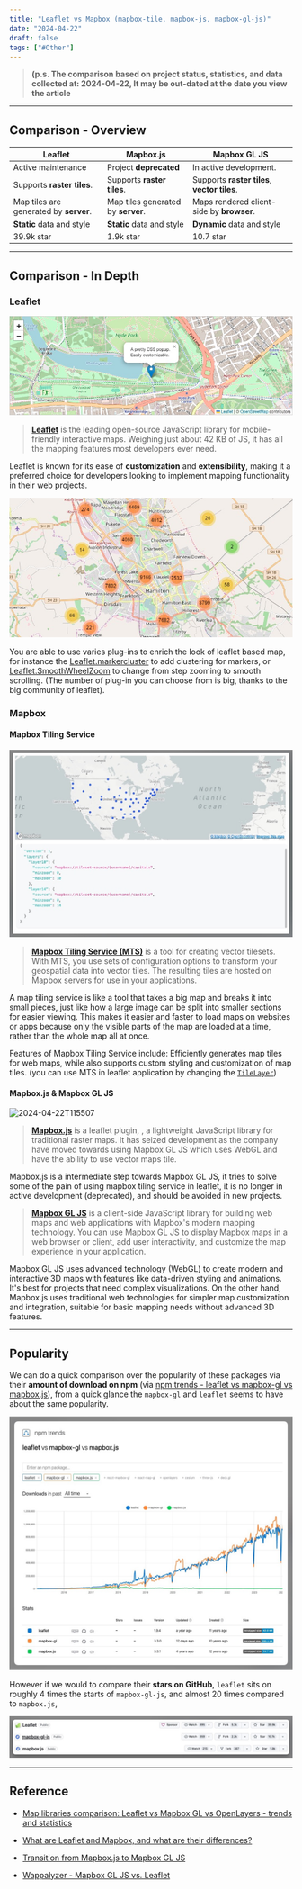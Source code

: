 ```yaml
---
title: "Leaflet vs Mapbox (mapbox-tile, mapbox-js, mapbox-gl-js)"
date: "2024-04-22"
draft: false
tags: ["#Other"]
---
```




>    **(p.s. The comparison based on project status, statistics, and data collected at: 2024-04-22, It may be out-dated at the date you view the article**



---

## Comparison - Overview

| Leaflet                                | **Mapbox.js**                      | **Mapbox GL JS**                             |
| -------------------------------------- | ---------------------------------- | -------------------------------------------- |
| Active maintenance                     | Project **deprecated**             | In active development.                       |
| Supports **raster tiles**.             | Supports **raster tiles**.         | Supports **raster tiles**, **vector tiles**. |
| Map tiles are generated by **server**. | Map tiles generated by **server**. | Maps rendered client-side by **browser**.    |
| **Static** data and style              | **Static** data and style          | **Dynamic** data and style                   |
| 39.9k star                             | 1.9k star                          | 10.7 star                                    |













---

## Comparison - In Depth

### Leaflet

![2024-04-22T114625](2024-04-22T114625.jpg)

> **[Leaflet](https://leafletjs.com/)** is the leading open-source JavaScript library for mobile-friendly interactive maps. Weighing just about 42 KB of JS, it has all the mapping features most developers ever need.

Leaflet is known for its ease of **customization** and **extensibility**, making it a preferred choice for developers looking to implement mapping functionality in their web projects.

![2024-04-22T115217](2024-04-22T115217.jpg)

You are able to use varies plug-ins to enrich the look of leaflet based map, for instance the [Leaflet.markercluster](https://github.com/Leaflet/Leaflet.markercluster) to add clustering for markers, or [Leaflet.SmoothWheelZoom](https://github.com/mutsuyuki/Leaflet.SmoothWheelZoom) to change from step zooming to smooth scrolling. (The number of plug-in you can choose from is big, thanks to the big community of leaflet).



### Mapbox

#### **Mapbox Tiling Service**

![image-20240422114602310](image-20240422114602310.png)

>   **[Mapbox Tiling Service (MTS)](https://docs.mapbox.com/api/maps/mapbox-tiling-service/)** is a tool for creating vector tilesets. With MTS, you use sets of configuration options to transform your geospatial data into vector tiles. The resulting tiles are hosted on Mapbox servers for use in your applications.

A map tiling service is like a tool that takes a big map and breaks it into small pieces, just like how a large image can be split into smaller sections for easier viewing. This makes it easier and faster to load maps on websites or apps because only the visible parts of the map are loaded at a time, rather than the whole map all at once.

Features of Mapbox Tiling Service include: Efficiently generates map tiles for web maps, while also supports custom styling and customization of map tiles. (you can use MTS in leaflet application by changing the [`TileLayer`](https://leafletjs.com/reference.html#tilelayer))



#### Mapbox.js & Mapbox GL JS

![2024-04-22T115507](2024-04-22T115507.gif)

>   **[Mapbox.js](https://github.com/mapbox/mapbox.js)** is a leaflet plugin, , a lightweight JavaScript library for traditional raster maps. It has seized development as the company have moved towards using Mapbox GL JS which uses WebGL and have the ability to use vector maps tile.

Mapbox.js is a intermediate step towards Mapbox GL JS, it tries to solve some of the pain of using mapbox tiling service in leaflet, it is no longer in active development (deprecated), and should be avoided in new projects.

>   **[Mapbox GL JS](https://docs.mapbox.com/mapbox-gl-js/guides)** is a client-side JavaScript library for building web maps and web applications with Mapbox's modern mapping technology. You can use Mapbox GL JS to display Mapbox maps in a web browser or client, add user interactivity, and customize the map experience in your application.

Mapbox GL JS uses advanced technology (WebGL) to create modern and interactive 3D maps with features like data-driven styling and animations. It's best for projects that need complex visualizations. On the other hand, Mapbox.js uses traditional web technologies for simpler map customization and integration, suitable for basic mapping needs without advanced 3D features.

















---

## Popularity

We can do a quick comparison over the popularity of these packages via their **amount of download on npm** (via [npm trends - leaflet vs mapbox-gl vs mapbox.js](https://npmtrends.com/leaflet-vs-mapbox-gl-vs-mapbox.js)), from a quick glance the `mapbox-gl` and `leaflet` seems to have about the same popularity.

![2024-04-22T110521](2024-04-22T110521.jpg)

However if we would to compare their **stars on GitHub**, `leaflet` sits on roughly 4 times the starts of  `mapbox-gl-js`, and almost 20 times compared to `mapbox.js`,

![2024-04-22T110846](2024-04-22T110846.jpg)

















---

## Reference

-   [Map libraries comparison: Leaflet vs Mapbox GL vs OpenLayers - trends and statistics](https://www.geoapify.com/map-libraries-comparison-leaflet-vs-mapbox-gl-vs-openlayers-trends-and-statistics)

-   [What are Leaflet and Mapbox, and what are their differences?](https://stackoverflow.com/questions/12262163/what-are-leaflet-and-mapbox-and-what-are-their-differences)
-   [Transition from Mapbox.js to Mapbox GL JS](https://docs.mapbox.com/help/troubleshooting/transition-from-mapbox-js-to-mapbox-gl-js/)
-   [Wappalyzer - Mapbox GL JS vs. Leaflet](https://www.wappalyzer.com/compare/mapbox-gl-js-vs-leaflet/)
